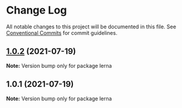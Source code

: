 # Change Log

All notable changes to this project will be documented in this file.
See [Conventional Commits](https://conventionalcommits.org) for commit guidelines.

## [1.0.2](https://github.com/kashyaprp/testrepo/compare/v1.0.1...v1.0.2) (2021-07-19)

**Note:** Version bump only for package lerna





## 1.0.1 (2021-07-19)

**Note:** Version bump only for package lerna
